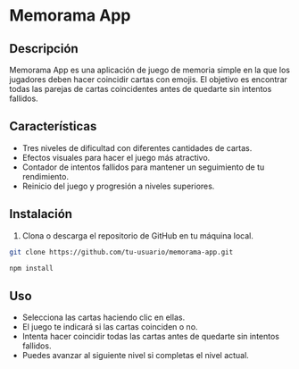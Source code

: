 # Memorama App

## Descripción

Memorama App es una aplicación de juego de memoria simple en la que los jugadores deben hacer coincidir cartas con emojis. El objetivo es encontrar todas las parejas de cartas coincidentes antes de quedarte sin intentos fallidos.

## Características

- Tres niveles de dificultad con diferentes cantidades de cartas.
- Efectos visuales para hacer el juego más atractivo.
- Contador de intentos fallidos para mantener un seguimiento de tu rendimiento.
- Reinicio del juego y progresión a niveles superiores.


## Instalación

1. Clona o descarga el repositorio de GitHub en tu máquina local.

```bash
git clone https://github.com/tu-usuario/memorama-app.git
```

```bash
npm install
```
## Uso
- Selecciona las cartas haciendo clic en ellas.
- El juego te indicará si las cartas coinciden o no.
- Intenta hacer coincidir todas las cartas antes de quedarte sin intentos fallidos.
- Puedes avanzar al siguiente nivel si completas el nivel actual.
